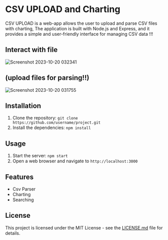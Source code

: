 # CSV UPLOAD and Charting
CSV UPLOAD is a web-app allows the user to upload and parse CSV files with charting, The application is built with Node.js and Express, and it provides a simple and user-friendly interface for managing CSV data !!!

## Interact with file
![Screenshot 2023-10-20 032341](https://github.com/iAdtya/CSV-Upload/assets/93979441/4d73adcd-4a57-4af7-97fc-7bc71468cf34)

## (upload files for parsing!!)
![Screenshot 2023-10-20 031755](https://github.com/iAdtya/CSV-Upload/assets/93979441/935ea69b-7972-467e-bae9-04577c34df57)
## Installation
1. Clone the repository: `git clone https://github.com/username/project.git`
2. Install the dependencies: `npm install`

## Usage
1. Start the server: `npm start`
2. Open a web browser and navigate to `http://localhost:3000`

## Features
- Csv Parser
- Charting
- Searching

## License
This project is licensed under the MIT License - see the [LICENSE.md](LICENSE.md) file for details.
